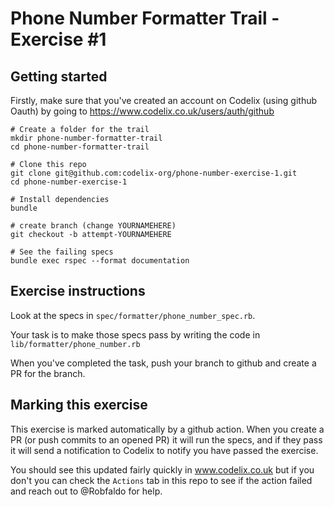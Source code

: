 # Phone Number Formatter Trail - Exercise #1

## Getting started

Firstly, make sure that you've created an account on Codelix (using github Oauth) by going to https://www.codelix.co.uk/users/auth/github

```
# Create a folder for the trail 
mkdir phone-number-formatter-trail
cd phone-number-formatter-trail

# Clone this repo
git clone git@github.com:codelix-org/phone-number-exercise-1.git 
cd phone-number-exercise-1

# Install dependencies
bundle 

# create branch (change YOURNAMEHERE)
git checkout -b attempt-YOURNAMEHERE

# See the failing specs
bundle exec rspec --format documentation
```

## Exercise instructions

Look at the specs in `spec/formatter/phone_number_spec.rb`. 

Your task is to make those specs pass by writing the code in `lib/formatter/phone_number.rb`

When you've completed the task, push your branch to github and create a PR for the branch. 

## Marking this exercise

This exercise is marked automatically by a github action. When you create a PR (or push commits to an opened PR) 
it will run the specs, and if they pass it will send a notification to Codelix to notify you have passed the exercise. 

You should see this updated fairly quickly in www.codelix.co.uk but if you don't you can check the `Actions` tab in this repo 
to see if the action failed and reach out to @Robfaldo for help.
